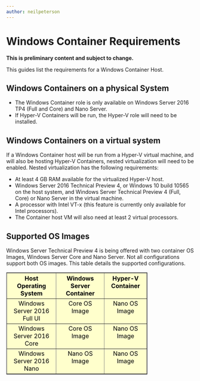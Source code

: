 ```yaml
---
author: neilpeterson
---
```


# Windows Container Requirements

**This is preliminary content and subject to change.** 

This guides list the requirements for a Windows Container Host.

## Windows Containers on a physical System

- The Windows Container role is only available on Windows Server 2016 TP4 (Full and Core) and Nano Server.
- If Hyper-V Containers will be run, the Hyper-V role will need to be installed.

## Windows Containers on a virtual system

If a Windows Container host will be run from a Hyper-V virtual machine, and will also be hosting Hyper-V Containers, nested virtualization will need to be enabled. Nested virtualization has the following requirements:

- At least 4 GB RAM available for the virtualized Hyper-V host.
- Windows Server 2016 Technical Preview 4, or Windows 10 build 10565 on the host system, and Windows Server Technical Preview 4 (Full, Core) or Nano Server in the virtual machine.
- A processor with Intel VT-x (this feature is currently only available for Intel processors).
- The Container host VM will also need at least 2 virtual processors.


## Supported OS Images

Windows Server Technical Preview 4 is being offered with two container OS Images, Windows Server Core and Nano Server. Not all configurations support both OS images. This table details the supported configurations.

<table border="1" style="background-color:FFFFCC;border-collapse:collapse;border:1px solid FFCC00;color:000000;width:75%" cellpadding="5" cellspacing="5">
<thead>
<tr valign="top">
<th><center>Host Operating System</center></th>
<th><center>Windows Server Container</center></th>
<th><center>Hyper-V Container</center></th>
</tr>
</thead>
<tbody>
<tr valign="top">
<td><center>Windows Server 2016 Full UI</center></td>
<td><center>Core OS Image</center></td>
<td><center>Nano OS Image</center></td>
</tr>
<tr valign="top">
<td><center>Windows Server 2016 Core</center></td>
<td><center>Core OS Image</center></td>
<td><center> Nano OS Image</center></td>
</tr>
<tr valign="top">
<td><center>Windows Server 2016 Nano</center></td>
<td><center> Nano OS Image</center></td>
<td><center>Nano OS Image</center></td>
</tr>
</tbody>
</table>
